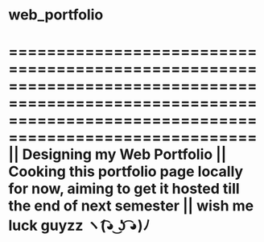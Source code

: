 # web_portfolio
============================================================================================================================================================
|| Designing my Web Portfolio
|| Cooking this portfolio page locally for now, aiming to get it hosted till the end of next semester 
|| wish me luck guyzz  ヽ(͡◕ ͜ʖ ͡◕)ﾉ 
============================================================================================================================================================
